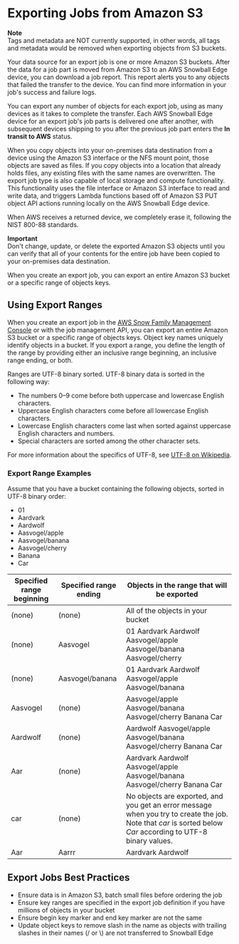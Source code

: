 # Exporting Jobs from Amazon S3<a name="exporttype"></a>

**Note**  
Tags and metadata are NOT currently supported, in other words, all tags and metadata would be removed when exporting objects from S3 buckets\.

Your data source for an export job is one or more Amazon S3 buckets\. After the data for a job part is moved from Amazon S3 to an AWS Snowball Edge device, you can download a job report\. This report alerts you to any objects that failed the transfer to the device\. You can find more information in your job's success and failure logs\.

You can export any number of objects for each export job, using as many devices as it takes to complete the transfer\. Each AWS Snowball Edge device for an export job's job parts is delivered one after another, with subsequent devices shipping to you after the previous job part enters the **In transit to AWS** status\.

When you copy objects into your on\-premises data destination from a device using the Amazon S3 interface or the NFS mount point, those objects are saved as files\. If you copy objects into a location that already holds files, any existing files with the same names are overwritten\. The export job type is also capable of local storage and compute functionality\. This functionality uses the file interface or Amazon S3 interface to read and write data, and triggers Lambda functions based off of Amazon S3 PUT object API actions running locally on the AWS Snowball Edge device\.

When AWS receives a returned device, we completely erase it, following the NIST 800\-88 standards\.

**Important**  
Don't change, update, or delete the exported Amazon S3 objects until you can verify that all of your contents for the entire job have been copied to your on\-premises data destination\.

When you create an export job, you can export an entire Amazon S3 bucket or a specific range of objects keys\.

## Using Export Ranges<a name="ranges"></a>

When you create an export job in the [AWS Snow Family Management Console](https://console.aws.amazon.com/snowfamily/home) or with the job management API, you can export an entire Amazon S3 bucket or a specific range of objects keys\. Object key names uniquely identify objects in a bucket\. If you export a range, you define the length of the range by providing either an inclusive range beginning, an inclusive range ending, or both\. 

Ranges are UTF\-8 binary sorted\. UTF\-8 binary data is sorted in the following way:
+ The numbers 0–9 come before both uppercase and lowercase English characters\.
+ Uppercase English characters come before all lowercase English characters\.
+ Lowercase English characters come last when sorted against uppercase English characters and numbers\.
+ Special characters are sorted among the other character sets\.

For more information about the specifics of UTF\-8, see [UTF\-8 on Wikipedia](https://en.wikipedia.org/wiki/UTF-8)\.

### Export Range Examples<a name="range-examples"></a>

Assume that you have a bucket containing the following objects, sorted in UTF\-8 binary order:
+ 01
+ Aardvark
+ Aardwolf
+ Aasvogel/apple
+ Aasvogel/banana
+ Aasvogel/cherry
+ Banana
+ Car


| Specified range beginning | Specified range ending | Objects in the range that will be exported | 
| --- | --- | --- | 
| \(none\) | \(none\) | All of the objects in your bucket | 
| \(none\) | Aasvogel |  01 Aardvark Aardwolf Aasvogel/apple Aasvogel/banana Aasvogel/cherry  | 
| \(none\) | Aasvogel/banana |  01 Aardvark Aardwolf Aasvogel/apple Aasvogel/banana | 
| Aasvogel | \(none\) |  Aasvogel/apple Aasvogel/banana Aasvogel/cherry Banana Car | 
| Aardwolf | \(none\) | Aardwolf Aasvogel/apple Aasvogel/banana Aasvogel/cherry Banana Car | 
| Aar | \(none\) | Aardvark Aardwolf Aasvogel/apple Aasvogel/banana Aasvogel/cherry Banana Car | 
| car | \(none\) | No objects are exported, and you get an error message when you try to create the job\. Note that *car* is sorted below *Car* according to UTF\-8 binary values\. | 
| Aar | Aarrr | Aardvark Aardwolf | 

## Export Jobs Best Practices<a name="export-jobs-best-practices"></a>
+ Ensure data is in Amazon S3, batch small files before ordering the job
+ Ensure key ranges are specified in the export job definition if you have millions of objects in your bucket
+ Ensure begin key marker and end key marker are not the same
+ Update object keys to remove slash in the name as objects with trailing slashes in their names \(/ or \\\) are not transferred to Snowball Edge